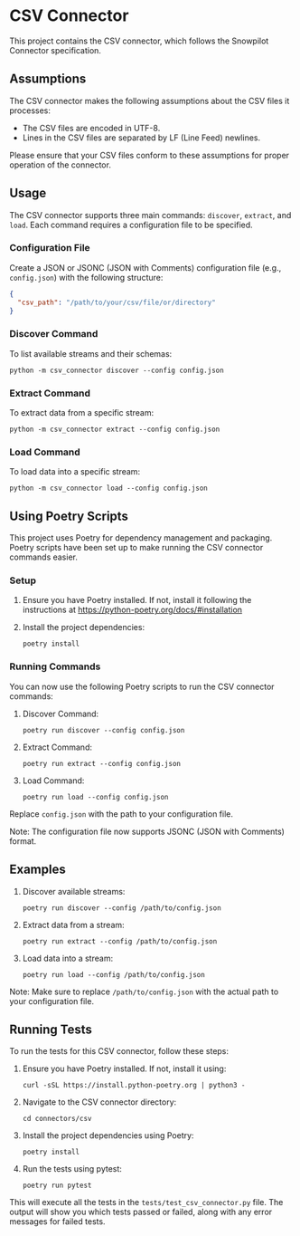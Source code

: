 # CSV Connector

This project contains the CSV connector, which follows the Snowpilot Connector specification.

## Assumptions

The CSV connector makes the following assumptions about the CSV files it processes:

- The CSV files are encoded in UTF-8.
- Lines in the CSV files are separated by LF (Line Feed) newlines.

Please ensure that your CSV files conform to these assumptions for proper operation of the connector.

## Usage

The CSV connector supports three main commands: `discover`, `extract`, and `load`. Each command requires a configuration file to be specified.

### Configuration File

Create a JSON or JSONC (JSON with Comments) configuration file (e.g., `config.json`) with the following structure:

```json
{
  "csv_path": "/path/to/your/csv/file/or/directory"
}
```

### Discover Command

To list available streams and their schemas:

```
python -m csv_connector discover --config config.json
```

### Extract Command

To extract data from a specific stream:

```
python -m csv_connector extract --config config.json
```

### Load Command

To load data into a specific stream:

```
python -m csv_connector load --config config.json
```

## Using Poetry Scripts

This project uses Poetry for dependency management and packaging. Poetry scripts have been set up to make running the CSV connector commands easier.

### Setup

1. Ensure you have Poetry installed. If not, install it following the instructions at https://python-poetry.org/docs/#installation

2. Install the project dependencies:
   ```
   poetry install
   ```

### Running Commands

You can now use the following Poetry scripts to run the CSV connector commands:

1. Discover Command:
   ```
   poetry run discover --config config.json
   ```

2. Extract Command:
   ```
   poetry run extract --config config.json
   ```

3. Load Command:
   ```
   poetry run load --config config.json
   ```

Replace `config.json` with the path to your configuration file.

Note: The configuration file now supports JSONC (JSON with Comments) format.

## Examples

1. Discover available streams:
   ```
   poetry run discover --config /path/to/config.json
   ```

2. Extract data from a stream:
   ```
   poetry run extract --config /path/to/config.json
   ```

3. Load data into a stream:
   ```
   poetry run load --config /path/to/config.json
   ```

Note: Make sure to replace `/path/to/config.json` with the actual path to your configuration file.

## Running Tests

To run the tests for this CSV connector, follow these steps:

1. Ensure you have Poetry installed. If not, install it using:
   ```
   curl -sSL https://install.python-poetry.org | python3 -
   ```

2. Navigate to the CSV connector directory:
   ```
   cd connectors/csv
   ```

3. Install the project dependencies using Poetry:
   ```
   poetry install
   ```

4. Run the tests using pytest:
   ```
   poetry run pytest
   ```

This will execute all the tests in the `tests/test_csv_connector.py` file. The output will show you which tests passed or failed, along with any error messages for failed tests.